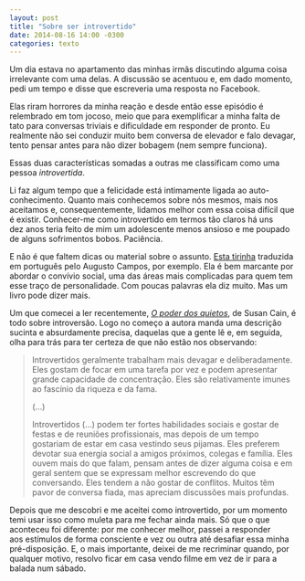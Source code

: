 ```yaml
---
layout: post
title: "Sobre ser introvertido"
date: 2014-08-16 14:00 -0300
categories: texto
---
```

Um dia estava no apartamento das minhas irmãs discutindo alguma coisa irrelevante com uma delas. A discussão se acentuou e, em dado momento, pedi um tempo e disse que escreveria uma resposta no Facebook.

Elas riram horrores da minha reação e desde então esse episódio é relembrado em tom jocoso, meio que para exemplificar a minha falta de tato para conversas triviais e dificuldade em responder de pronto. Eu realmente não sei conduzir muito bem conversa de elevador e falo devagar, tento pensar antes para não dizer bobagem (nem sempre funciona).

Essas duas características somadas a outras me classificam como uma pessoa _introvertida_.

Li faz algum tempo que a felicidade está intimamente ligada ao auto-conhecimento. Quanto mais conhecemos sobre nós mesmos, mais nos aceitamos e, consequentemente, lidamos melhor com essa coisa difícil que é existir. Conhecer-me como introvertido em termos tão claros há uns dez anos teria feito de mim um adolescente menos ansioso e me poupado de alguns sofrimentos bobos. Paciência.

E não é que faltem dicas ou material sobre o assunto. [Esta tirinha](http://augustocampos.net/introvertido/) traduzida em português pelo Augusto Campos, por exemplo. Ela é bem marcante por abordar o convívio social, uma das áreas mais complicadas para quem tem esse traço de personalidade. Com poucas palavras ela diz muito. Mas um livro pode dizer mais.

Um que comecei a ler recentemente, [_O poder dos quietos_](https://www.amazon.com.br/Poder-dos-Quietos-Susan-Cain/dp/8522013268/ref=as_li_ss_tl?ie=UTF8&linkCode=ll1&tag=manudousua-20&linkId=599c548538c6f41f3b8c68e701a4ade0), de Susan Cain, é todo sobre introversão. Logo no começo a autora manda uma descrição sucinta e absurdamente precisa, daquelas que a gente lê e, em seguida, olha para trás para ter certeza de que não estão nos observando:

> Introvertidos geralmente trabalham mais devagar e deliberadamente. Eles gostam de focar em uma tarefa por vez e podem apresentar grande capacidade de concentração. Eles são relativamente imunes ao fascínio da riqueza e da fama.
>
> (…)
>
> Introvertidos (…) podem ter fortes habilidades sociais e gostar de festas e de reuniões profissionais, mas depois de um tempo gostariam de estar em casa vestindo seus pijamas. Eles preferem devotar sua energia social a amigos próximos, colegas e família. Eles ouvem mais do que falam, pensam antes de dizer alguma coisa e em geral sentem que se expressam melhor escrevendo do que conversando. Eles tendem a não gostar de conflitos. Muitos têm pavor de conversa fiada, mas apreciam discussões mais profundas.

Depois que me descobri e me aceitei como introvertido, por um momento temi usar isso como muleta para me fechar ainda mais. Só que o que aconteceu foi diferente: por me conhecer melhor, passei a responder aos estímulos de forma consciente e vez ou outra até desafiar essa minha pré-disposição. E, o mais importante, deixei de me recriminar quando, por qualquer motivo, resolvo ficar em casa vendo filme em vez de ir para a balada num sábado.
